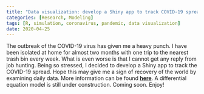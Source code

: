 ```yaml
---
title: "Data visualization: develop a Shiny app to track COVID-19 spread."
categories: [Research, Modeling]
tags: [R, simulation, coronavirus, pandemic, data visualization]
date: 2020-04-25
---
```


The outbreak of the COVID-19 virus has given me a heavy punch. I have been isolated at home for almost two months with one trip to the nearest trash bin every week. What is even worse is that I cannot get any reply from job hunting. Being so stressed, I decided to develop a Shiny app to track the COVID-19 spread. Hope this may give me a sign of recovery of the world by examining daily data. More information can be found [**here**](https://liangxu-groningen.shinyapps.io/corona_shiny/). A differential equation model is still under construction. Coming soon. Enjoy!


